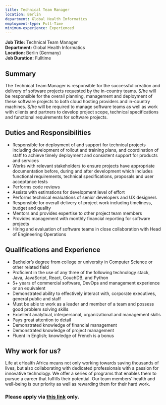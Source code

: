 ```yaml
---
title: Technical Team Manager
location: Berlin
department: Global Health Informatics 
employment-type: Full-Time 
minimum-experience: Experienced
---
```

**Job Title:** Technical Team Manager  
**Department:** Global Health Informatics  
**Location:** Berlin (Germany)  
**Job Duration:** Fulltime  

## Summary
The Technical Team Manager is responsible for the successful creation and delivery of software projects requested by the in-country teams. S/he will be responsible for the overall planning, management and deployment of these software projects to both cloud hosting providers and in-country machines. S/he will be required to manage software teams as well as work with clients and partners to develop project scope, technical specifications and functional requirements for software projects.

## Duties and Responsibilities

* Responsible for deployment of and support for technical projects including development of rollout and training plans, and coordination of staff to achieve timely deployment and consistent support for products and services
* Works with relevant stakeholders to ensure projects have appropriate documentation before, during and after development which includes functional requirements, technical specifications, proposals and user acceptance tests
* Performs code reviews 
* Assists with estimations for development level of effort
* Performs technical evaluations of senior developers and UX designers
* Responsible for overall delivery of project work including timeliness, budget and quality
* Mentors and provides expertise to other project team members
* Provides management with monthly financial reporting for software projects
* Hiring and evaluation of software teams in close collaboration with Head of Engineering Operations

## Qualifications and Experience

* Bachelor’s degree from college or university in Computer Science or other related field
* Proficient in the use of any three of the following technology stack, Java, JavaScript, React, CouchDB, and Python
* 5+ years of commercial software, DevOps  and management experience or an equivalent 
* Demonstrated ability to effectively interact with, corporate executives, general public and staff  
* Must be able to work as a leader and member of a team and possess good problem solving skills
* Excellent analytical, interpersonal, organizational and management skills
* Pays great attention to detail
* Demonstrated knowledge of financial management
* Demonstrated knowledge of project management
* Fluent in English; knowledge of French is a bonus

## Why work for us?
Life at eHealth Africa means not only working towards saving thousands of lives, but also collaborating with dedicated professionals with a passion for innovative technology. We offer a series of programs that enables them to pursue a career that fulfills their potential. Our team members’ health and well-being is our priority as well as rewarding them for their hard work.

### Please apply via [this link](https://ehealthafrica.bamboohr.com/jobs/view.php?id=42) only.
